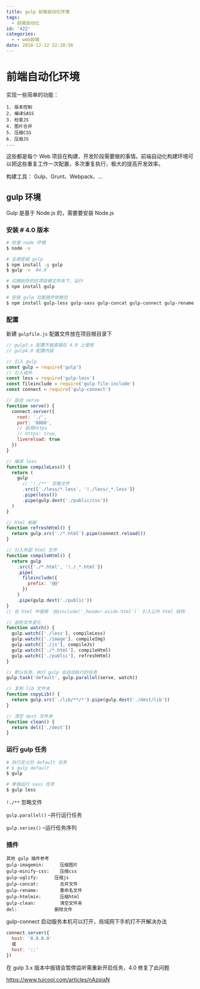 ```yaml
---
title: gulp 前端自动化环境
tags:
  - 前端自动化
id: '422'
categories:
  - - web前端
date: 2018-12-12 22:28:56
---
```


# 前端自动化环境

实现一些简单的功能：

```
1. 版本控制
2. 编译SASS
3. 检查JS
4. 图片合并
5. 压缩CSS
6. 压缩JS
...
```

这些都是每个 Web 项目在构建、开发阶段需要做的事情。前端自动化构建环境可以把这些重复工作一次配置，多次重复执行，极大的提高开发效率。

构建工具： Gulp、Grunt、Webpack、...

## gulp 环境

Gulp 是基于 Node.js 的，需要要安装 Node.js

### 安装 # 4.0 版本

```bash
# 检查 node 环境
$ node -v

# 全局安装 gulp
$ npm install -g gulp
$ gulp -v  #4.0

# 切换到你的在项目根文件夹下，运行
$ npm install gulp

# 安装 gulp 功能插件依赖包
$ npm install gulp-less gulp-sass gulp-concat gulp-connect gulp-rename
```

### 配置

新建 `gulpfile.js` 配置文件放在项目根目录下

```javascript
// gulp3.x 配置不能直接在 4.0 上使用
// gulp4.0 配置内容

// 引入 gulp
const gulp = require('gulp')
// 引入组件
const less = require('gulp-less')
const fileinclude = require('gulp-file-include')
const connect = require('gulp-connect')

// 启动 serve
function serve() {
  connect.server({
    root: './',
    port: '8888',
    // 启用https
    // https: true,
    livereload: true
  })
}

// 编译 less
function compileLess() {
  return (
    gulp
      // '!./**' 忽略文件
      .src(['./less/*.less', '!./less/_*.less'])
      .pipe(less())
      .pipe(gulp.dest('./public/css'))
  )
}

// html 刷新
function refreshHtml() {
  return gulp.src('./*.html').pipe(connect.reload())
}

// 引入外部 html 文件
function compileHtml() {
  return gulp
    .src(['./*.html', '!./_*.html'])
    .pipe(
      fileinclude({
        prefix: '@@'
      })
    )
    .pipe(gulp.dest('./public'))
}
// 在 html 中使用 `@@include('_header-aside.html')` 引入公共 html 结构

// 监听文件变化
function watch() {
  gulp.watch(['./less'], compileLess)
  gulp.watch(['./image'], compileImg)
  gulp.watch(['./js'], compileJs)
  gulp.watch(['./*.html'], compileHtml)
  gulp.watch(['./public'], refreshHtml)
}

// 默认任务，执行 gulp 会自动执行的任务
gulp.task('default', gulp.parallel(serve, watch))

// 复制 lib 文件夹
function copyLib() {
  return gulp.src('./lib/**/*').pipe(gulp.dest('./dest/lib'))
}

// 清空 dest 文件夹
function clean() {
  return del(['./dest'])
}
```

### 运行 gulp 任务

```bash
# 执行定义的 default 任务
# $ gulp default
$ gulp

# 单独运行 sass 任务
$ gulp less
```

`!./**` 忽略文件

`gulp.parallel()` –并行运行任务

`gulp.series()` –运行任务序列

### 插件

```
其他 gulp 插件参考
gulp-imagemin: 		压缩图片
gulp-minify-css: 	压缩css
gulp-uglify:      压缩js
gulp-concat:    	合并文件
gulp-rename:  		重命名文件
gulp-htmlmin: 		压缩html
gulp-clean:      	清空文件夹
del:              删除文件
```

gulp-connect 启动服务本机可以打开，局域网下手机打不开解决办法

```js
connect.server({
  host: '0.0.0.0'
  或
  host: '::'
})
```

在 gulp 3.x 版本中报错会暂停监听需重新开启任务，4.0 修复了此问题

https://www.tuicool.com/articles/nAzqiaN
